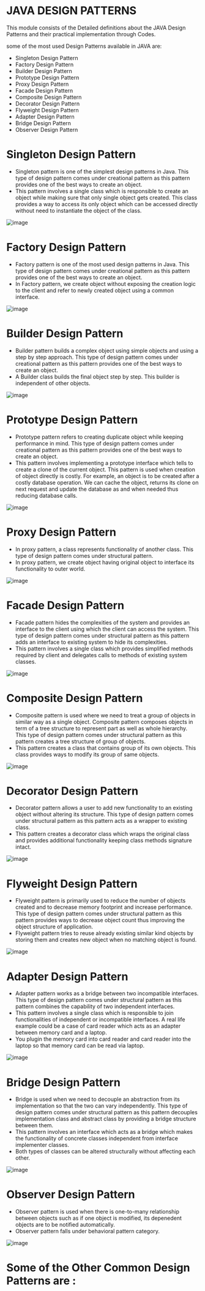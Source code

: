 # JAVA DESIGN PATTERNS

This module consists of the Detailed definitions about the JAVA Design Patterns and their practical implementation through Codes.

some of the most used Design Patterns available in JAVA are:

- Singleton Design Pattern
- Factory Design Pattern
- Builder Design Pattern
- Prototype Design Pattern
- Proxy Design Pattern
- Facade Design Pattern
- Composite Design Pattern
- Decorator Design Pattern
- Flyweight Design Pattern
- Adapter Design Pattern
- Bridge Design Pattern
- Observer Design Pattern 

# Singleton Design Pattern

- Singleton pattern is one of the simplest design patterns in Java. This type of design pattern comes under creational pattern as this pattern provides one of the best ways to create an object.
- This pattern involves a single class which is responsible to create an object while making sure that only single object gets created. This class provides a way to access its only object which can be accessed directly without need to instantiate the object of the class.


![image](https://user-images.githubusercontent.com/43011442/117574182-83d43580-b0f9-11eb-8cc9-c799a659f0e8.png)


# Factory Design Pattern

- Factory pattern is one of the most used design patterns in Java. This type of design pattern comes under creational pattern as this pattern provides one of the best ways to create an object.
- In Factory pattern, we create object without exposing the creation logic to the client and refer to newly created object using a common interface.


![image](https://user-images.githubusercontent.com/43011442/117574213-abc39900-b0f9-11eb-9cc3-f601b8c2c223.png)


# Builder Design Pattern

- Builder pattern builds a complex object using simple objects and using a step by step approach. This type of design pattern comes under creational pattern as this pattern provides one of the best ways to create an object.
- A Builder class builds the final object step by step. This builder is independent of other objects.


![image](https://user-images.githubusercontent.com/43011442/117574235-c990fe00-b0f9-11eb-8b8d-5c20c5388047.png)


# Prototype Design Pattern

- Prototype pattern refers to creating duplicate object while keeping performance in mind. This type of design pattern comes under creational pattern as this pattern provides one of the best ways to create an object.
- This pattern involves implementing a prototype interface which tells to create a clone of the current object. This pattern is used when creation of object directly is costly. For example, an object is to be created after a costly database operation. We can cache the object, returns its clone on next request and update the database as and when needed thus reducing database calls.


![image](https://user-images.githubusercontent.com/43011442/117574418-9b5fee00-b0fa-11eb-9143-880e563fc020.png)


# Proxy Design Pattern

- In proxy pattern, a class represents functionality of another class. This type of design pattern comes under structural pattern.
- In proxy pattern, we create object having original object to interface its functionality to outer world.


![image](https://user-images.githubusercontent.com/43011442/117574433-ae72be00-b0fa-11eb-8d4a-5bbea4c4a744.png)


# Facade Design Pattern

- Facade pattern hides the complexities of the system and provides an interface to the client using which the client can access the system. This type of design pattern comes under structural pattern as this pattern adds an interface to existing system to hide its complexities.
- This pattern involves a single class which provides simplified methods required by client and delegates calls to methods of existing system classes.


![image](https://user-images.githubusercontent.com/43011442/117574467-d4985e00-b0fa-11eb-96fe-69a3218f9952.png)


# Composite Design Pattern

- Composite pattern is used where we need to treat a group of objects in similar way as a single object. Composite pattern composes objects in term of a tree structure to represent part as well as whole hierarchy. This type of design pattern comes under structural pattern as this pattern creates a tree structure of group of objects.
- This pattern creates a class that contains group of its own objects. This class provides ways to modify its group of same objects.


![image](https://user-images.githubusercontent.com/43011442/117574495-ef6ad280-b0fa-11eb-9ce1-8153da0059c6.png)


# Decorator Design Pattern

- Decorator pattern allows a user to add new functionality to an existing object without altering its structure. This type of design pattern comes under structural pattern as this pattern acts as a wrapper to existing class.
- This pattern creates a decorator class which wraps the original class and provides additional functionality keeping class methods signature intact.


![image](https://user-images.githubusercontent.com/43011442/117574697-ef1f0700-b0fb-11eb-9d88-794867df11a3.png)


# Flyweight Design Pattern

- Flyweight pattern is primarily used to reduce the number of objects created and to decrease memory footprint and increase performance. This type of design pattern comes under structural pattern as this pattern provides ways to decrease object count thus improving the object structure of application.
- Flyweight pattern tries to reuse already existing similar kind objects by storing them and creates new object when no matching object is found.


![image](https://user-images.githubusercontent.com/43011442/117574668-dadb0a00-b0fb-11eb-957b-b51b1dc3450d.png)


# Adapter Design Pattern

- Adapter pattern works as a bridge between two incompatible interfaces. This type of design pattern comes under structural pattern as this pattern combines the capability of two independent interfaces.
- This pattern involves a single class which is responsible to join functionalities of independent or incompatible interfaces. A real life example could be a case of card reader which acts as an adapter between memory card and a laptop. 
- You plugin the memory card into card reader and card reader into the laptop so that memory card can be read via laptop.


![image](https://user-images.githubusercontent.com/43011442/117574817-8c7a3b00-b0fc-11eb-844f-fd823476f330.png)


# Bridge Design Pattern

- Bridge is used when we need to decouple an abstraction from its implementation so that the two can vary independently. This type of design pattern comes under structural pattern as this pattern decouples implementation class and abstract class by providing a bridge structure between them.
- This pattern involves an interface which acts as a bridge which makes the functionality of concrete classes independent from interface implementer classes. 
- Both types of classes can be altered structurally without affecting each other.


![image](https://user-images.githubusercontent.com/43011442/117574800-72d8f380-b0fc-11eb-813b-b229aacfed71.png)


# Observer Design Pattern

- Observer pattern is used when there is one-to-many relationship between objects such as if one object is modified, its depenedent objects are to be notified automatically.
- Observer pattern falls under behavioral pattern category.


![image](https://user-images.githubusercontent.com/43011442/117574853-bfbcca00-b0fc-11eb-8e46-c0126653f38f.png)


# Some of the Other Common Design Patterns are :
